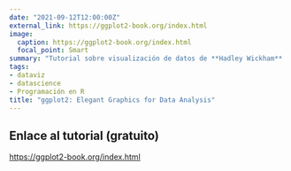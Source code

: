 ```yaml
---
date: "2021-09-12T12:00:00Z"
external_link: https://ggplot2-book.org/index.html
image:
  caption: https://ggplot2-book.org/index.html
  focal_point: Smart
summary: "Tutorial sobre visualización de datos de **Hadley Wickham**  (dificultad 5/7)"
tags:
- dataviz
- datascience
- Programación en R
title: "ggplot2: Elegant Graphics for Data Analysis"
---
```


## Enlace al tutorial (gratuito)

https://ggplot2-book.org/index.html
